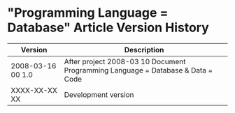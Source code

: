 ﻿"Programming Language = Database" Article Version History
=========================================================

| Version            | Description                                                                     |
|--------------------|---------------------------------------------------------------------------------|
| 2008-03-16 00  1.0 | After project 2008-03 10 Document Programming Language = Database & Data = Code |
| XXXX-XX-XX XX      | Development version                                                             |
